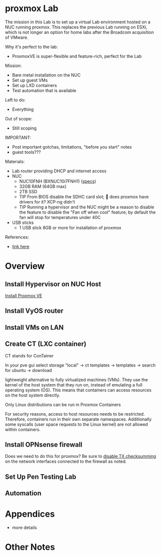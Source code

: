 # proxmox Lab
The mission in this Lab is to set up a virtual Lab environment hosted on a NUC running proxmox. This replaces the previous Lab running on ESXi, which is not longer an option for home labs after the Broadcom acquisition of VMware.

Why it's perfect to the lab:
- ProxmoxVE is super-flexible and feature-rich, perfect for the Lab

Mission:
- Bare metal installation on the NUC
- Set up guest VMs
- Set up LXD containers
- Test automation that is available

Left to do:
- Everything

Out of scope:
- Still scoping

IMPORTANT:
- Post important gotchas, limitations, "before you start" notes
- guest tools???

Materials:
- Lab router  providing DHCP and internet access
- NUC
  - NUC10FNH (BXNUC10i7FNH1) ([specs](https://www.intel.com/content/dam/support/us/en/documents/intel-nuc/NUC10i357FN_TechProdSpec.pdf))
  - 32GB RAM (64GB max)
  - 2TB SSD
  - TIP From BIOS disable the SDHC card slot; 🌱 does proxmox have drivers for it? XCP-ng didn't
  - TIP Running a hypervisor and the NUC might be a reason to disable the feature to disable the "Fan off when cool" feature; by default the fan will stop for temperatures under 40C
- USB sticks
  - 1 USB stick 8GB or more for installation of proxmox
 
References:
- [link here](https://www.proxmox.com/en/proxmox-virtual-environment/get-started)

# Overview
## Install Hypervisor on NUC Host
[Install Proxmox VE](1_Install.md)

## Install VyOS router

## Install VMs on LAN

## Create CT (LXC container)
CT stands for ConTainer

In your pve gui select storage "local" -> ct templates -> templates -> search for ubuntu -> download

lightweight alternative to fully virtualized machines (VMs). They use the kernel of the host system that they run on, instead of emulating a full operating system (OS). This means that containers can access resources on the host system directly.

Only Linux distributions can be run in Proxmox Containers

For security reasons, access to host resources needs to be restricted. Therefore, containers run in their own separate namespaces. Additionally some syscalls (user space requests to the Linux kernel) are not allowed within containers.



## Install OPNsense firewall

Does we need to do this for proxmox? Be sure to <ins>disable TX checksumming</ins> on the network interfaces connected to the firewall as noted.

## Set Up Pen Testing Lab

## Automation


# Appendices
- more details

# Other Notes
